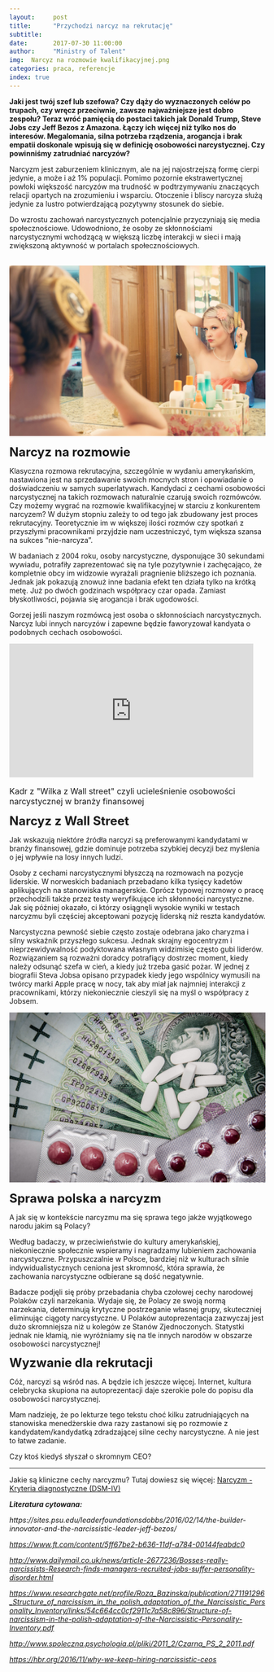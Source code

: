 ```yaml
---
layout:     post
title:      "Przychodzi narcyz na rekrutację"
subtitle:  
date:       2017-07-30 11:00:00 
author:     "Ministry of Talent"
img:  Narcyz na rozmowie kwalifikacyjnej.png
categories: praca, referencje
index: true
---
```


<b>
Jaki jest twój szef lub szefowa? Czy dąży do wyznaczonych celów po trupach, czy wręcz przeciwnie, zawsze najważniejsze jest dobro zespołu? Teraz wróć pamięcią do postaci takich  jak Donald Trump, Steve Jobs czy Jeff Bezos z Amazona. Łączy ich więcej niż tylko nos do interesów. Megalomania, silna potrzeba rządzenia, arogancja i  brak empatii doskonale wpisują się w definicję osobowości narcystycznej. Czy powinniśmy zatrudniać narcyzów?</b>

Narcyzm jest zaburzeniem klinicznym, ale na jej najostrzejszą formę cierpi jedynie, a może i aż 1% populacji. Pomimo pozornie ekstrawertycznej powłoki większość narcyzów ma trudność w podtrzymywaniu znaczących relacji opartych na zrozumieniu i wsparciu.
Otoczenie i bliscy narcyza służą jedynie za lustro potwierdzającą pozytywny stosunek do siebie. 

Do wzrostu zachowań narcystycznych potencjalnie przyczyniają się media społecznościowe. Udowodniono, że osoby ze skłonnościami narcystycznymi wchodzącą w większą liczbę interakcji w sieci i mają zwiększoną aktywność w portalach społecznościowych. 

<br>
<img src="/images/rsz_1pretty-woman-makeup-mirror-glamour-39250.jpg" class="img-responsive" alt="Picture">
<br>

<b><font size="5,5">Narcyz na rozmowie</font></b>

Klasyczna rozmowa rekrutacyjna, szczególnie w wydaniu amerykańskim, nastawiona jest na sprzedawanie swoich mocnych stron i opowiadanie o doświadczeniu w samych superlatywach. Kandydaci z cechami osobowości narcystycznej na takich rozmowach naturalnie czarują swoich rozmówców. Czy możemy wygrać na rozmowie kwalifikacyjnej w starciu z konkurentem narcyzem? W dużym stopniu zależy to od tego jak zbudowany jest proces rekrutacyjny. Teoretycznie im w większej ilości rozmów czy spotkań z przyszłymi pracownikami przyjdzie nam uczestniczyć, tym większa szansa na sukces “nie-narcyza”.

W badaniach z 2004 roku, osoby narcystyczne, dysponujące 30 sekundami wywiadu, potrafiły zaprezentować się na tyle pozytywnie i zachęcająco, że kompletnie obcy im widzowie wyrażali pragnienie bliższego ich poznania. Jednak jak pokazują znowuż inne badania efekt ten działa tylko na krótką metę. Już po dwóch godzinach współpracy czar opada. Zamiast błyskotliwości, pojawia się arogancja i brak ugodowości. 

Gorzej jeśli naszym rozmówcą jest osoba o skłonnościach narcystycznych. Narcyz lubi innych narcyzów i zapewne będzie faworyzował kandyata o podobnych cechach osobowości.


<iframe src="https://giphy.com/embed/mI7p0G4N2GLU4" width="480" height="263" frameBorder="0" class="giphy-embed" allowFullScreen></iframe><p><a href="https://giphy.com/gifs/the-wolf-of-wall-street-mI7p0G4N2GLU4"></a></p>

<font size="3">Kadr z "Wilka z Wall street" czyli ucieleśnienie osobowości narcystycznej w branży finansowej</font>
<br>


<b><font size="5,5">Narcyz z Wall Street</font></b>

Jak wskazują niektóre źródła narcyzi są preferowanymi kandydatami w branży finansowej, gdzie dominuje potrzeba szybkiej decyzji bez myślenia o jej wpływie na losy innych ludzi. 

Osoby z cechami narcystycznymi błyszczą na rozmowach na pozycje liderskie. W norweskich badaniach przebadano kilka tysięcy kadetów aplikujących na stanowiska managerskie. Oprócz typowej rozmowy o pracę przechodzili także przez testy weryfikujące ich skłonności narcystyczne. Jak się później okazało, ci którzy osiągnęli wysokie wyniki w testach narcyzmu byli częściej akceptowani pozycję liderską niż reszta kandydatów. 

Narcystyczna pewność siebie często zostaje odebrana jako charyzma i silny wskaźnik przyszłego sukcesu. Jednak skrajny egocentryzm i nieprzewidywalność podyktowana własnym widzimisię często gubi liderów. Rozwiązaniem są rozważni doradcy potrafiący dostrzec moment, kiedy należy odsunąć szefa w cień, a kiedy już trzeba gasić pożar. W jednej z biografii Steva Jobsa opisano przypadek kiedy jego wspólnicy wymusili na twórcy marki Apple pracę w nocy, tak aby miał jak najmniej interakcji z pracownikami, którzy niekoniecznie cieszyli się na myśl o współpracy z Jobsem.


<img src="/images/rsz_medications-money-cure-tablets-47327.jpg" class="img-responsive" alt="Picture">


<b><font size="5,5">Sprawa polska a narcyzm </font></b>

A jak się w kontekście narcyzmu ma się sprawa tego jakże wyjątkowego narodu jakim są Polacy? 

Według badaczy, w przeciwieństwie do kultury amerykańskiej, niekoniecznie społecznie wspieramy i nagradzamy lubieniem zachowania narcystyczne. Przypuszczalnie w Polsce, bardziej niż w kulturach silnie indywidualistycznych ceniona jest skromność, która sprawia, że zachowania narcystyczne odbierane są dość negatywnie.

Badacze podjęli się próby przebadania chyba czołowej cechy narodowej Polaków czyli narzekania. Wydaje się, że Polacy ze swoją normą narzekania, determinują krytyczne postrzeganie  własnej grupy, skuteczniej eliminując ciągoty narcystyczne. U Polaków autoprezentacja zazwyczaj jest dużo skromniejsza niż u kolegów ze Stanów Zjednoczonych. Statystki jednak nie kłamią, nie wyróżniamy się na tle innych narodów w obszarze osobowości narcystycznej!


<b><font size="5,5">Wyzwanie dla rekrutacji</font></b>

Cóż, narcyzi są wśród nas. A będzie ich jeszcze więcej. Internet, kultura celebrycka skupiona na autoprezentacji daje szerokie pole do popisu dla osobowości narcystycznej.

Mam nadzieję, że po lekturze tego tekstu choć kilku zatrudniających na stanowiska menedżerskie dwa razy zastanowi się po rozmowie z kandydatem/kandydatką zdradzającej silne cechy narcystyczne. A nie jest to łatwe zadanie. 

Czy ktoś kiedyś słyszał o skromnym CEO?


- - -

Jakie są kliniczne cechy narcyzmu? Tutaj dowiesz się więcej:
[Narcyzm - Kryteria diagnostyczne (DSM-IV)](https://pl.wikipedia.org/wiki/Narcystyczne_zaburzenie_osobowo%C5%9Bci)


<b><i>Literatura cytowana:</i></b>

<i>
https://sites.psu.edu/leaderfoundationsdobbs/2016/02/14/the-builder-innovator-and-the-narcissistic-leader-jeff-bezos/</i>

<i>https://www.ft.com/content/5ff67be2-b636-11df-a784-00144feabdc0</i>

<i>http://www.dailymail.co.uk/news/article-2677236/Bosses-really-narcissists-Research-finds-managers-recruited-jobs-suffer-personality-disorder.html</i>

<i>https://www.researchgate.net/profile/Roza_Bazinska/publication/271191296_Structure_of_narcissism_in_the_polish_adaptation_of_the_Narcissistic_Personality_Inventory/links/54c664cc0cf2911c7a58c896/Structure-of-narcissism-in-the-polish-adaptation-of-the-Narcissistic-Personality-Inventory.pdf</i>

<i>http://www.spoleczna.psychologia.pl/pliki/2011_2/Czarna_PS_2_2011.pdf</i>

<i>https://hbr.org/2016/11/why-we-keep-hiring-narcissistic-ceos</i>

</i>
